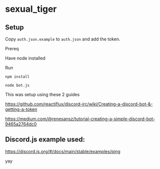 # sexual_tiger

## Setup

Copy `auth.json.example` to `auth.json` and add the token.

Prereq

Have node installed

Run

`npm install`

`node bot.js`

This was setup using these 2 guides


https://github.com/reactiflux/discord-irc/wiki/Creating-a-discord-bot-&-getting-a-token

https://medium.com/@renesansz/tutorial-creating-a-simple-discord-bot-9465a2764dc0


## Discord.js example used:
https://discord.js.org/#/docs/main/stable/examples/ping

yay
